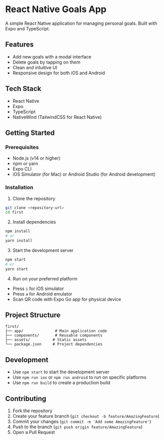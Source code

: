 # React Native Goals App

A simple React Native application for managing personal goals. Built with Expo and TypeScript.

## Features

- Add new goals with a modal interface
- Delete goals by tapping on them
- Clean and intuitive UI
- Responsive design for both iOS and Android

## Tech Stack

- React Native
- Expo
- TypeScript
- NativeWind (TailwindCSS for React Native)

## Getting Started

### Prerequisites

- Node.js (v14 or higher)
- npm or yarn
- Expo CLI
- iOS Simulator (for Mac) or Android Studio (for Android development)

### Installation

1. Clone the repository

```bash
git clone <repository-url>
cd first
```

2. Install dependencies

```bash
npm install
# or
yarn install
```

3. Start the development server

```bash
npm start
# or
yarn start
```

4. Run on your preferred platform

- Press `i` for iOS simulator
- Press `a` for Android emulator
- Scan QR code with Expo Go app for physical device

## Project Structure

```
first/
├── app/              # Main application code
├── components/       # Reusable components
├── assets/          # Static assets
└── package.json     # Project dependencies
```

## Development

- Use `npm start` to start the development server
- Use `npm run ios` or `npm run android` to run on specific platforms
- Use `npm run build` to create a production build

## Contributing

1. Fork the repository
2. Create your feature branch (`git checkout -b feature/AmazingFeature`)
3. Commit your changes (`git commit -m 'Add some AmazingFeature'`)
4. Push to the branch (`git push origin feature/AmazingFeature`)
5. Open a Pull Request
